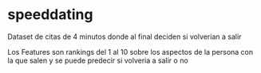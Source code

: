 # speeddating

Dataset de citas de 4 minutos donde al final deciden si volverian a salir

Los Features son rankings del 1 al 10 sobre los aspectos de la persona con la que salen y se puede predecir si volveria a salir o no
